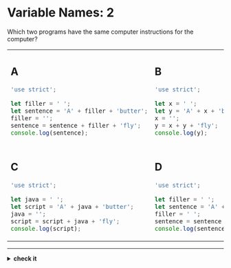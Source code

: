 # Variable Names: 2

Which two programs have the same computer instructions for the computer?

<table>

<tr>
<td>

## A

```js
'use strict';

let filler = ' ';
let sentence = 'A' + filler + 'butter';
filler = '';
sentence = sentence + filler + 'fly';
console.log(sentence);
```

</td>
<td>

## B

```js
'use strict';

let x = ' ';
let y = 'A' + x + 'butter';
x = '';
y = x + y + 'fly';
console.log(y);
```

</td>
</tr>

<tr>
<td>

## C

```js
'use strict';

let java = ' ';
let script = 'A' + java + 'butter';
java = '';
script = script + java + 'fly';
console.log(script);
```

</td>
<td>

## D

```js
'use strict';

let filler = ' ';
let sentence = 'A' + filler + 'butter';
filler = ' ';
sentence = sentence + filler + 'fly';
console.log(sentence);
```

</td>
</tr>

</table>

---

<details>
<summary><strong>check it</strong></summary>
<br>

**A** and **C**.

</details>
